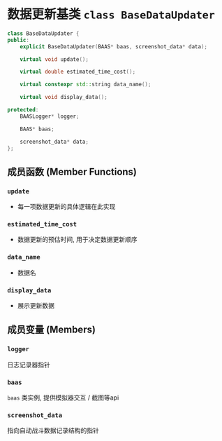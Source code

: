 # 数据更新基类 `class BaseDataUpdater`

```cpp
class BaseDataUpdater {
public:
    explicit BaseDataUpdater(BAAS* baas, screenshot_data* data);

    virtual void update();

    virtual double estimated_time_cost();

    virtual constexpr std::string data_name();

    virtual void display_data();

protected:
    BAASLogger* logger;

    BAAS* baas;

    screenshot_data* data;
};
```

## 成员函数 (Member Functions)

### `update`
- 每一项数据更新的具体逻辑在此实现

### `estimated_time_cost`
- 数据更新的预估时间, 用于决定数据更新顺序

### `data_name`
- 数据名

### `display_data`
- 展示更新数据

## 成员变量 (Members)

### `logger`
日志记录器指针

### `baas`
`baas` 类实例, 提供模拟器交互 / 截图等api

### `screenshot_data`
指向自动战斗数据记录结构的指针
